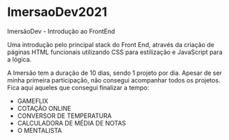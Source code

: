 # ImersaoDev2021
ImersãoDev - Introdução ao FrontEnd 

Uma introdução pelo principal stack do Front End, através da criação de páginas HTML funcionais utilizando CSS para estilização e JavaScript para a lógica.

A Imersão tem a duração de 10 dias, sendo 1 projeto por dia. Apesar de ser minha primeira participação, não consegui acompanhar todos os projetos. Fica aqui aqueles que consegui finalizar a tempo: 

- GAMEFLIX 
- COTAÇÃO ONLINE
- CONVERSOR DE TEMPERATURA
- CALCULADORA DE MÉDIA DE NOTAS
- O MENTALISTA
